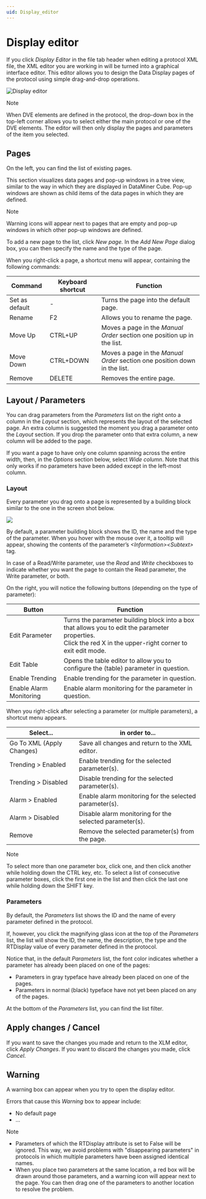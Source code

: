```yaml
---
uid: Display_editor
---
```


# Display editor

If you click *Display Editor* in the file tab header when editing a protocol XML file, the XML editor you are working in will be turned into a graphical interface editor. This editor allows you to design the Data Display pages of the protocol using simple drag-and-drop operations.

![Display editor](~/develop/images/DIS_PageEditor.png)

> [!NOTE]
> When DVE elements are defined in the protocol, the drop-down box in the top-left corner allows you to select either the main protocol or one of the DVE elements. The editor will then only display the pages and parameters of the item you selected.

## Pages

On the left, you can find the list of existing pages.

This section visualizes data pages and pop-up windows in a tree view, similar to the way in which they are displayed in DataMiner Cube. Pop-up windows are shown as child items of the data pages in which they are defined.

> [!NOTE]
> Warning icons will appear next to pages that are empty and pop-up windows in which other pop-up windows are defined.

To add a new page to the list, click *New page.* In the *Add New Page* dialog box, you can then specify the name and the type of the page.

When you right-click a page, a shortcut menu will appear, containing the following commands:

| Command        | Keyboard shortcut | Function                                                                  |
|----------------|-------------------|---------------------------------------------------------------------------|
| Set as default | \-                | Turns the page into the default page.                                     |
| Rename         | F2                | Allows you to rename the page.                                            |
| Move Up        | CTRL+UP           | Moves a page in the *Manual Order* section one position up in the list.   |
| Move Down      | CTRL+DOWN         | Moves a page in the *Manual Order* section one position down in the list. |
| Remove         | DELETE            | Removes the entire page.                                                  |

## Layout / Parameters

You can drag parameters from the *Parameters* list on the right onto a column in the *Layout* section, which represents the layout of the selected page. An extra column is suggested the moment you drag a parameter onto the *Layout* section. If you drop the parameter onto that extra column, a new column will be added to the page.

If you want a page to have only one column spanning across the entire width, then, in the *Options* section below, select *Wide column*. Note that this only works if no parameters have been added except in the left-most column.

### Layout

Every parameter you drag onto a page is represented by a building block similar to the one in the screen shot below.

![](~/develop/images/dis_display_editor_param.png)

By default, a parameter building block shows the ID, the name and the type of the parameter. When you hover with the mouse over it, a tooltip will appear, showing the contents of the parameter’s *\<Information>\<Subtext>* tag.

In case of a Read/Write parameter, use the *Read* and *Write* checkboxes to indicate whether you want the page to contain the Read parameter, the Write parameter, or both.

On the right, you will notice the following buttons (depending on the type of parameter):

| Button | Function |
|--------|----------|
| Edit Parameter | Turns the parameter building block into a box that allows you to edit the parameter properties.<br> Click the red X in the upper-right corner to exit edit mode. |
| Edit Table | Opens the table editor to allow you to configure the (table) parameter in question. |
| Enable Trending | Enable trending for the parameter in question. |
| Enable Alarm Monitoring | Enable alarm monitoring for the parameter in question. |

When you right-click after selecting a parameter (or multiple parameters), a shortcut menu appears.

| Select...                 | in order to...                                          |
|---------------------------|---------------------------------------------------------|
| Go To XML (Apply Changes) | Save all changes and return to the XML editor.          |
| Trending \> Enabled       | Enable trending for the selected parameter(s).          |
| Trending \> Disabled      | Disable trending for the selected parameter(s).         |
| Alarm \> Enabled          | Enable alarm monitoring for the selected parameter(s).  |
| Alarm \> Disabled         | Disable alarm monitoring for the selected parameter(s). |
| Remove                    | Remove the selected parameter(s) from the page.         |

> [!NOTE]
> To select more than one parameter box, click one, and then click another while holding down the CTRL key, etc. To select a list of consecutive parameter boxes, click the first one in the list and then click the last one while holding down the SHIFT key.

### Parameters

By default, the *Parameters* list shows the ID and the name of every parameter defined in the protocol.

If, however, you click the magnifying glass icon at the top of the *Parameters* list, the list will show the ID, the name, the description, the type and the RTDisplay value of every parameter defined in the protocol.

Notice that, in the default *Parameters* list, the font color indicates whether a parameter has already been placed on one of the pages:

- Parameters in gray typeface have already been placed on one of the pages.
- Parameters in normal (black) typeface have not yet been placed on any of the pages.

At the bottom of the *Parameters* list, you can find the list filter.

## Apply changes / Cancel

If you want to save the changes you made and return to the XLM editor, click *Apply Changes*. If you want to discard the changes you made, click *Cancel*.

## Warning

A warning box can appear when you try to open the display editor.

Errors that cause this *Warning* box to appear include:

- No default page
- ...

> [!NOTE]
>
> - Parameters of which the RTDisplay attribute is set to False will be ignored. This way, we avoid problems with "disappearing parameters" in protocols in which multiple parameters have been assigned identical names.
> - When you place two parameters at the same location, a red box will be drawn around those parameters, and a warning icon will appear next to the page. You can then drag one of the parameters to another location to resolve the problem.

